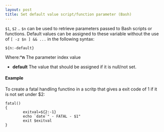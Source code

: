 ```yaml
---
layout: post 
title: Set default value script/function parameter (Bash)
---
```


`$1`, `$2` .. `$n` can be used to retrieve parameters passed to Bash
scripts or functions. Default values can be assigned to these variable
without the use of `[ -z $n ] && ...` in the following syntax:

    ${n:-default}

Where:\***n** The parameter index value

-   **default** The value that should be assigned if it is null/not set.

#### Example

To create a fatal handling functino in a scritp that gives a exit code
of 1 if it is not set under \$2:

    fatal()
    {
            exitval=${2:-1}
            echo `date`" - FATAL - $1"
            exit $exitval
    }

